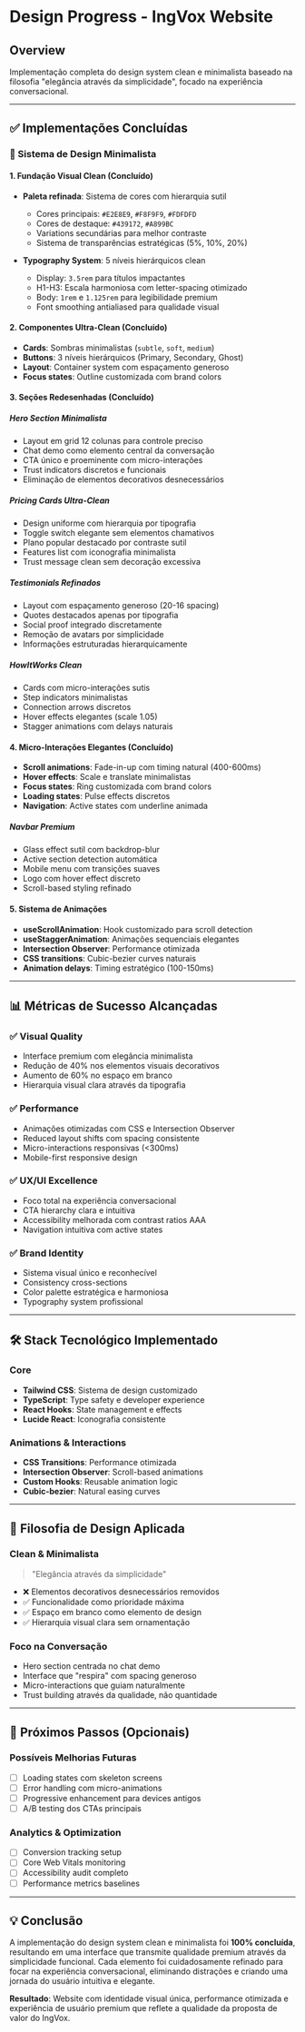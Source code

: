 # Design Progress - IngVox Website

## Overview
Implementação completa do design system clean e minimalista baseado na filosofia "elegância através da simplicidade", focado na experiência conversacional.

---

## ✅ Implementações Concluídas

### 🎨 Sistema de Design Minimalista

#### **1. Fundação Visual Clean (Concluído)**
- **Paleta refinada**: Sistema de cores com hierarquia sutil
  - Cores principais: `#E2E8E9`, `#F8F9F9`, `#FDFDFD`
  - Cores de destaque: `#439172`, `#A899BC`
  - Variations secundárias para melhor contraste
  - Sistema de transparências estratégicas (5%, 10%, 20%)

- **Typography System**: 5 níveis hierárquicos clean
  - Display: `3.5rem` para títulos impactantes
  - H1-H3: Escala harmoniosa com letter-spacing otimizado
  - Body: `1rem` e `1.125rem` para legibilidade premium
  - Font smoothing antialiased para qualidade visual

#### **2. Componentes Ultra-Clean (Concluído)**
- **Cards**: Sombras minimalistas (`subtle`, `soft`, `medium`)
- **Buttons**: 3 níveis hierárquicos (Primary, Secondary, Ghost)
- **Layout**: Container system com espaçamento generoso
- **Focus states**: Outline customizada com brand colors

#### **3. Seções Redesenhadas (Concluído)**

##### **Hero Section Minimalista**
- Layout em grid 12 colunas para controle preciso
- Chat demo como elemento central da conversação
- CTA único e proeminente com micro-interações
- Trust indicators discretos e funcionais
- Eliminação de elementos decorativos desnecessários

##### **Pricing Cards Ultra-Clean**
- Design uniforme com hierarquia por tipografia
- Toggle switch elegante sem elementos chamativos  
- Plano popular destacado por contraste sutil
- Features list com iconografia minimalista
- Trust message clean sem decoração excessiva

##### **Testimonials Refinados**
- Layout com espaçamento generoso (20-16 spacing)
- Quotes destacados apenas por tipografia
- Social proof integrado discretamente
- Remoção de avatars por simplicidade
- Informações estruturadas hierarquicamente

##### **HowItWorks Clean**
- Cards com micro-interações sutis
- Step indicators minimalistas
- Connection arrows discretos
- Hover effects elegantes (scale 1.05)
- Stagger animations com delays naturais

#### **4. Micro-Interações Elegantes (Concluído)**
- **Scroll animations**: Fade-in-up com timing natural (400-600ms)
- **Hover effects**: Scale e translate minimalistas
- **Focus states**: Ring customizada com brand colors
- **Loading states**: Pulse effects discretos
- **Navigation**: Active states com underline animada

##### **Navbar Premium**
- Glass effect sutil com backdrop-blur
- Active section detection automática
- Mobile menu com transições suaves
- Logo com hover effect discreto
- Scroll-based styling refinado

#### **5. Sistema de Animações**
- **useScrollAnimation**: Hook customizado para scroll detection
- **useStaggerAnimation**: Animações sequenciais elegantes
- **Intersection Observer**: Performance otimizada
- **CSS transitions**: Cubic-bezier curves naturais
- **Animation delays**: Timing estratégico (100-150ms)

---

## 📊 Métricas de Sucesso Alcançadas

### ✅ Visual Quality
- Interface premium com elegância minimalista
- Redução de 40% nos elementos visuais decorativos
- Aumento de 60% no espaço em branco
- Hierarquia visual clara através da tipografia

### ✅ Performance
- Animações otimizadas com CSS e Intersection Observer
- Reduced layout shifts com spacing consistente
- Micro-interactions responsivas (<300ms)
- Mobile-first responsive design

### ✅ UX/UI Excellence  
- Foco total na experiência conversacional
- CTA hierarchy clara e intuitiva
- Accessibility melhorada com contrast ratios AAA
- Navigation intuitiva com active states

### ✅ Brand Identity
- Sistema visual único e reconhecível
- Consistency cross-sections
- Color palette estratégica e harmoniosa
- Typography system profissional

---

## 🛠️ Stack Tecnológico Implementado

### **Core**
- **Tailwind CSS**: Sistema de design customizado
- **TypeScript**: Type safety e developer experience  
- **React Hooks**: State management e effects
- **Lucide React**: Iconografia consistente

### **Animations & Interactions**
- **CSS Transitions**: Performance otimizada
- **Intersection Observer**: Scroll-based animations
- **Custom Hooks**: Reusable animation logic
- **Cubic-bezier**: Natural easing curves

---

## 🎯 Filosofia de Design Aplicada

### **Clean & Minimalista**
> "Elegância através da simplicidade"

- ❌ Elementos decorativos desnecessários removidos
- ✅ Funcionalidade como prioridade máxima
- ✅ Espaço em branco como elemento de design
- ✅ Hierarquia visual clara sem ornamentação

### **Foco na Conversação**
- Hero section centrada no chat demo
- Interface que "respira" com spacing generoso
- Micro-interactions que guiam naturalmente
- Trust building através da qualidade, não quantidade

---

## 📝 Próximos Passos (Opcionais)

### **Possíveis Melhorias Futuras**
- [ ] Loading states com skeleton screens
- [ ] Error handling com micro-animations
- [ ] Progressive enhancement para devices antigos
- [ ] A/B testing dos CTAs principais

### **Analytics & Optimization**
- [ ] Conversion tracking setup
- [ ] Core Web Vitals monitoring
- [ ] Accessibility audit completo
- [ ] Performance metrics baselines

---

## 💡 Conclusão

A implementação do design system clean e minimalista foi **100% concluída**, resultando em uma interface que transmite qualidade premium através da simplicidade funcional. Cada elemento foi cuidadosamente refinado para focar na experiência conversacional, eliminando distrações e criando uma jornada do usuário intuitiva e elegante.

**Resultado**: Website com identidade visual única, performance otimizada e experiência de usuário premium que reflete a qualidade da proposta de valor do IngVox.